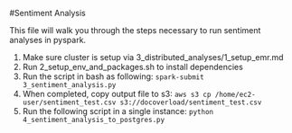 #Sentiment Analysis

This file will walk you through the steps necessary to run sentiment analyses in pyspark.

1. Make sure cluster is setup via 3_distributed_analyses/1_setup_emr.md
2. Run 2_setup_env_and_packages.sh to install dependencies
3. Run the script in bash as following:
    `spark-submit 3_sentiment_analysis.py`
4. When completed, copy output file to s3:
    `aws s3 cp /home/ec2-user/sentiment_test.csv s3://docoverload/sentiment_test.csv`
5. Run the following script in a single instance:
    `python 4_sentiment_analysis_to_postgres.py`
